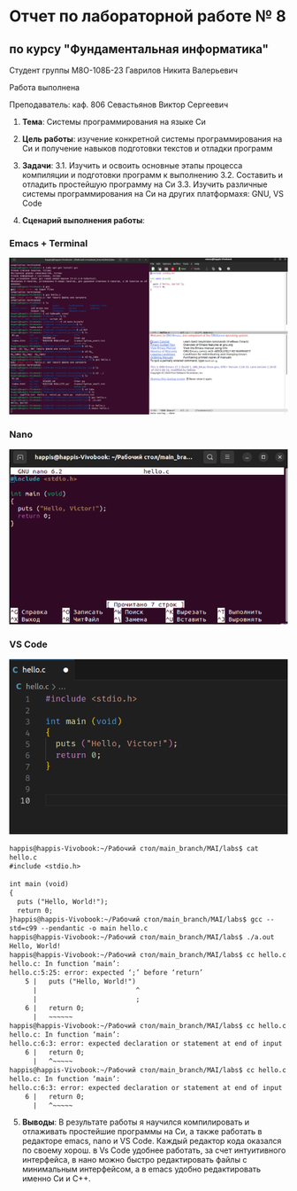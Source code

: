 # Отчет по лабораторной работе № 8
## по курсу "Фундаментальная информатика"

Студент группы M8О-108Б-23 Гаврилов Никита Валерьевич

Работа выполнена 

Преподаватель: каф. 806 Севастьянов Виктор Сергеевич

1. **Тема**: Системы программирования на языке Си
2. **Цель работы**: изучение конкретной системы программирования на Си и получение навыков подготовки текстов и отладки программ
3. **Задачи**:
  3.1. Изучить и освоить основные этапы процесса компиляции и подготовки программ к выполнению
  3.2. Составить и отладить простейшую программу на Си
  3.3. Изучить различные системы программирования на Си на других платформахя: GNU, VS Code

4. **Сценарий выполнения работы**:

### Emacs + Terminal
![Image alt](https://github.com/Happ1S/my_labs/blob/main/lab8/screen1_lab8.png)
### Nano
![Image alt](https://github.com/Happ1S/my_labs/blob/main/lab8/screen2_lab8.png.png)
### VS Code
![Image alt](https://github.com/Happ1S/my_labs/blob/main/lab8/screen3_lab8.png.png)
```
happis@happis-Vivobook:~/Рабочий стол/main_branch/MAI/labs$ cat hello.c
#include <stdio.h>

int main (void)
{
  puts ("Hello, World!");
  return 0;
}happis@happis-Vivobook:~/Рабочий стол/main_branch/MAI/labs$ gcc --std=c99 --pendantic -o main hello.c
happis@happis-Vivobook:~/Рабочий стол/main_branch/MAI/labs$ ./a.out
Hello, World!
happis@happis-Vivobook:~/Рабочий стол/main_branch/MAI/labs$ cc hello.c
hello.c: In function ‘main’:
hello.c:5:25: error: expected ‘;’ before ‘return’
    5 |   puts ("Hello, World!")
      |                         ^
      |                         ;
    6 |   return 0;
      |   ~~~~~~                 
happis@happis-Vivobook:~/Рабочий стол/main_branch/MAI/labs$ cc hello.c
hello.c: In function ‘main’:
hello.c:6:3: error: expected declaration or statement at end of input
    6 |   return 0;
      |   ^~~~~~
happis@happis-Vivobook:~/Рабочий стол/main_branch/MAI/labs$ cc hello.c
hello.c: In function ‘main’:
hello.c:6:3: error: expected declaration or statement at end of input
    6 |   return 0;
      |   ^~~~~~
```

5. **Выводы**:
  В результате работы я научился компилировать и отлаживать простейшие программы на Си, а также работать в редакторе emacs, nano и VS Code. Каждый редактор кода оказался по своему хорош. в Vs Code удобнее работать, за счет интуитивного интерфейса, в нано можно быстро редактировать файлы с минимальным интерфейсом, а в emacs удобно редактировать именно Си и С++.
